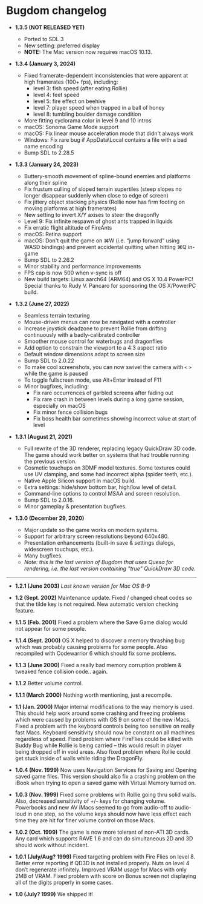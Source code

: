 # Bugdom changelog

- **1.3.5 (NOT RELEASED YET)**
    - Ported to SDL 3
    - New setting: preferred display
    - **NOTE:** The Mac version now requires macOS 10.13.

- **1.3.4 (January 3, 2024)**
    - Fixed framerate-dependent inconsistencies that were apparent at high framerates (100+ fps), including:
        - level 3: fish speed (after eating Rollie)
        - level 4: feet speed
        - level 5: fire effect on beehive
        - level 7: player speed when trapped in a ball of honey
        - level 8: tumbling boulder damage condition
    - More fitting cyclorama color in level 9 and 10 intros
    - macOS: Sonoma Game Mode support
    - macOS: Fix linear mouse acceleration mode that didn't always work
    - Windows: Fix rare bug if AppData\\Local contains a file with a bad name encoding
    - Bump SDL to 2.28.5

- **1.3.3 (January 24, 2023)**
    - Buttery-smooth movement of spline-bound enemies and platforms along their spline
    - Fix frustum culling of sloped terrain supertiles (steep slopes no longer disappear suddenly when close to edge of screen)
    - Fix jittery object stacking physics (Rollie now has firm footing on moving platforms at high framerates)
    - New setting to invert X/Y axises to steer the dragonfly
    - Level 9: Fix infinite respawn of ghost ants trapped in liquids
    - Fix erratic flight altitude of FireAnts
    - macOS: Retina support
    - macOS: Don't quit the game on ⌘W (i.e. “jump forward” using WASD bindings) and prevent accidental quitting when hitting ⌘Q in-game
    - Bump SDL to 2.26.2
    - Minor stability and performance improvements
    - FPS cap is now 500 when v-sync is off
    - New build targets: Linux aarch64 (ARM64) and OS X 10.4 PowerPC! Special thanks to Rudy V. Pancaro for sponsoring the OS X/PowerPC build.

- **1.3.2 (June 27, 2022)**
    - Seamless terrain texturing
    - Mouse-driven menus can now be navigated with a controller
    - Increase joystick deadzone to prevent Rollie from drifting continuously with a badly-calibrated controller
    - Smoother mouse control for waterbugs and dragonflies
    - Add option to constrain the viewport to a 4:3 aspect ratio
    - Default window dimensions adapt to screen size
    - Bump SDL to 2.0.22
    - To make cool screenshots, you can now swivel the camera with `<` `>` while the game is paused
    - To toggle fullscreen mode, use Alt+Enter instead of F11
    - Minor bugfixes, including:
        - Fix rare occurrences of garbled screens after fading out
        - Fix rare crash in between levels during a long game session, especially on macOS
        - Fix minor fence collision bugs
        - Fix boss health bar sometimes showing incorrect value at start of level

- **1.3.1 (August 21, 2021)**
    - Full rewrite of the 3D renderer, replacing legacy QuickDraw 3D code. The game should work better on systems that had trouble running the previous version.
    - Cosmetic touchups on 3DMF model textures. Some textures could use UV clamping, and some had incorrect alpha (spider teeth, etc.).
    - Native Apple Silicon support in macOS build.
    - Extra settings: hide/show bottom bar, high/low level of detail.
    - Command-line options to control MSAA and screen resolution.
    - Bump SDL to 2.0.16.
    - Minor gameplay & presentation bugfixes.

- **1.3.0 (December 29, 2020)**
    - Major update so the game works on modern systems.
    - Support for arbitrary screen resolutions beyond 640x480.
    - Presentation enhancements (built-in save & settings dialogs, widescreen touchups, etc.).
    - Many bugfixes.
    - *Note: this is the last version of Bugdom that uses Quesa for rendering, i.e. the last version containing "true" QuickDraw 3D code.*

---

- **1.2.1 (June 2003)** *Last known version for Mac OS 8-9*

- **1.2 (Sept. 2002)** Maintenance update. Fixed / changed cheat codes so that the tilde key is not required. New automatic version checking feature.

- **1.1.5 (Feb. 2001)** Fixed a problem where the Save Game dialog would not appear for some people.

- **1.1.4 (Sept. 2000)** OS X helped to discover a memory thrashing bug which was probably causing problems for some people. Also recompiled with Codewarrior 6 which should fix some problems.

- **1.1.3 (June 2000)** Fixed a really bad memory corruption problem & tweaked fence collision code.. again.

- **1.1.2** Better volume control.

- **1.1.1 (March 2000)** Nothing worth mentioning, just a recompile.

- **1.1 (Jan. 2000)** Major internal modifications to the way memory is used. This should help work around some crashing and freezing problems which were caused by problems with OS 9 on some of the new iMacs. Fixed a problem with the keyboard controls being too sensitive on really fast Macs. Keyboard sensitivity should now be constant on all machines regardless of speed. Fixed problem where FireFlies could be killed with Buddy Bug while Rollie is being carried – this would result in player being dropped off in void areas. Also fixed problem where Rollie could get stuck inside of walls while riding the DragonFly.

- **1.0.4 (Nov. 1999)** Now uses Navigation Services for Saving and Opening saved game files. This version should also fix a crashing problem on the iBook when trying to open a saved game with Virtual Memory turned on.

- **1.0.3 (Nov. 1999)** Fixed some problems with Rollie going thru solid walls. Also, decreased sensitivity of +/- keys for changing volume. Powerbooks and new AV iMacs seemed to go from audio-off to audio-loud in one step, so the volume keys should now have less effect each time they are hit for finer volume control on those Macs.

- **1.0.2 (Oct. 1999)** The game is now more tolerant of non-ATI 3D cards. Any card which supports RAVE 1.6 and can do simultaneous 2D and 3D should work without incident.

- **1.0.1 (July/Aug? 1999)** Fixed targeting problem with Fire Flies on level 8. Better error reporting if QD3D is not installed properly. Nuts on level 4 don’t regenerate infinitely. Improved VRAM usage for Macs with only 2MB of VRAM. Fixed problem with score on Bonus screen not displaying all of the digits properly in some cases.

- **1.0 (July? 1999)** We shipped it!
